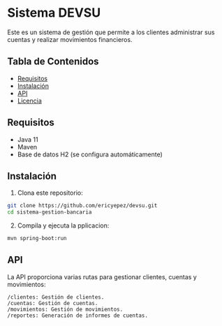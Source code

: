 # Sistema DEVSU
Este es un sistema de gestión que permite a los clientes administrar sus cuentas y realizar movimientos financieros.

## Tabla de Contenidos

- [Requisitos](#requisitos)
- [Instalación](#instalación)
- [API](#api)
- [Licencia](#licencia)

## Requisitos

- Java 11
- Maven
- Base de datos H2 (se configura automáticamente)

## Instalación

1. Clona este repositorio:

```bash
git clone https://github.com/ericyepez/devsu.git
cd sistema-gestion-bancaria 
```

2. Compila  y ejecuta la pplicacion:
```bash
mvn spring-boot:run
```

## API

La API proporciona varias rutas para gestionar clientes, cuentas y movimientos:

    /clientes: Gestión de clientes.
    /cuentas: Gestión de cuentas.
    /movimientos: Gestión de movimientos.
    /reportes: Generación de informes de cuentas.

